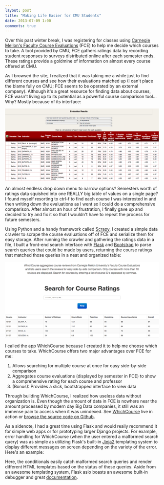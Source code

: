 ```yaml
---
layout: post
title: "Making Life Easier for CMU Students"
date: 2013-07-09 1:00
comments: true
---
```


Over this past winter break, I was registering for classes using [Carnegie Mellon's Faculty Course Evaluations](http://www.cmu.edu/hub/fce/) (FCE) to help me decide which courses to take. A tool provided by CMU, FCE gathers ratings data by recording student responses to surveys distributed online after each semester ends. These ratings provide a goldmine of information on almost every course offered at CMU. 

As I browsed the site, I realized that it was taking me a while just to find different courses and see how their evaluations matched up (I can't place the blame fully on CMU; FCE seems to be operated by an external company). Although it's a great resource for finding data about courses, FCE wasn't living up to its potential as a powerful course comparison tool... Why? Mostly because of its interface:

![FCE Interface](/static/img/fceInterface.png)

An almost endless drop down menu to narrow options? Semesters worth of ratings data squished into one REALLY big table of values on a single page? I found myself resorting to ctrl-f to find each course I was interested in and then writing down the evaluations as I went so I could do a comprehensive comparison. After almost an hour of frustration, I finally gave up and decided to try and fix it so that I wouldn't have to repeat the process for future semesters.

Using Python and a handy framework called [Scrapy](http://scrapy.org/), I created a simple data crawler to scrape the course evaluations off of FCE and serialize them for easy storage. After running the crawler and gathering the ratings data in a file, I built a front-end search interface with [Flask](http://flask.pocoo.org/) and [Bootstrap](http://twitter.github.io/bootstrap/) to parse search queries that could be made by users, returning the course ratings that matched those queries in a neat and organized table:

![WhichCourse Interface](/static/img/whichcourse.png)

I called the app WhichCourse because I created it to help me choose which courses to take. WhichCourse offers two major advantages over FCE for me:

1. Allows searching for multiple course at once for easy side-by-side comparison
2. Aggregates course evaluations (displayed by semester in FCE) to show a comprehensive rating for each course and professor
3. (Bonus): Provides a slick, bootstrapped interface to view data

Through building WhichCourse, I realized how useless data without organization is. Even though the amount of data in FCE is nowhere near the amount processed by modern day Big Data companies, it still was an immense pain to access when it was unindexed. See [WhichCourse](http://whichcourse.herokuapp.com/) live in action or [browse the source code on Github](https://github.com/yrkumar/which-course).

As a sidenote, I had a great time using Flask and would really recommend it for simple web apps or for prototyping larger Django projects. For example, error handling for WhichCourse (when the user entered a malformed search query) was as simple as utilizing Flask's built-in [Jinja2](http://jinja.pocoo.org/) templating system to display different messages on screen depending on the variety of the error. Here's an example: 

<script src="https://gist.github.com/yrkumar/199d22d3b3088c6a7f4c.js"></script>

Here, the conditionals easily catch malformed search queries and render different HTML templates based on the status of these queries. Aside from an awesome templating system, Flask aslo boasts an awesome built-in debugger and great [documentation](http://flask.pocoo.org/docs/). 

